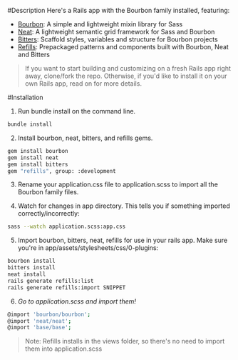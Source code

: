 #Description
Here's a Rails app with the Bourbon family installed, featuring:
* [Bourbon](https://github.com/thoughtbot/bourbon): A simple and lightweight mixin library for Sass
* [Neat](https://github.com/thoughtbot/neat): A lightweight semantic grid framework for Sass and Bourbon
* [Bitters](https://github.com/thoughtbot/bitters): Scaffold styles, variables and structure for Bourbon projects
* [Refills](https://github.com/thoughtbot/refills): Prepackaged patterns and components built with Bourbon, Neat and Bitters

> If you want to start building and customizing on a fresh Rails app right away, clone/fork the repo. Otherwise, if you'd like to install it on your own Rails app, read on for more details.

#Installation
1. Run bundle install on the command line.
  ```bash
  bundle install
  ```

2. Install bourbon, neat, bitters, and refills gems.
  ```bash
  gem install bourbon
  gem install neat
  gem install bitters
  gem "refills", group: :development
  ```

3. Rename your application.css file to application.scss to import all the Bourbon family files.

4. Watch for changes in app directory. This tells you if something imported correctly/incorrectly:
  ```bash
  sass --watch application.scss:app.css
  ```

5. Import bourbon, bitters, neat, refills for use in your rails app. Make sure you're in app/assets/stylesheets/css/0-plugins:
  ```bash
  bourbon install
  bitters install
  neat install
  rails generate refills:list
  rails generate refills:import SNIPPET
  ```

6. *Go to application.scss and import them!*
  ```bash
  @import 'bourbon/bourbon';
  @import 'neat/neat';
  @import 'base/base';
  ```

>Note: Refills installs in the views folder, so there's no need to import them into application.scss
